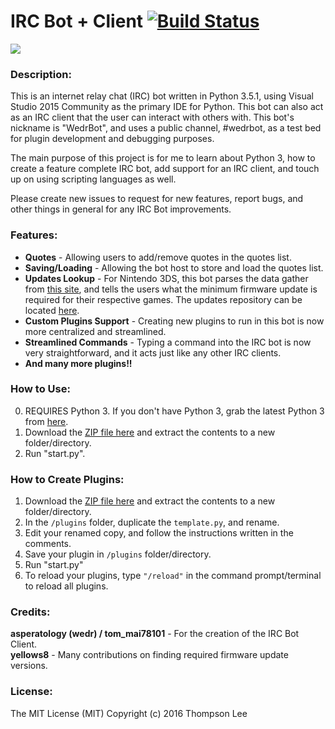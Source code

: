 # IRC Bot + Client  [![Build Status](https://travis-ci.org/tommai78101/IRCBot.svg?branch=master)](https://travis-ci.org/tommai78101/IRCBot)

![](http://i.imgur.com/xmM2oTC.gif)

### Description:

This is an internet relay chat (IRC) bot written in Python 3.5.1, using Visual Studio 2015 Community as the primary IDE for Python. This bot can also act as an IRC client that the user can interact with others with. This bot's nickname is "WedrBot", and uses a public channel, #wedrbot, as a test bed for plugin development and debugging purposes.

The main purpose of this project is for me to learn about Python 3, how to create a feature complete IRC bot, add support for an IRC client, and touch up on using scripting languages as well.

Please create new issues to request for new features, report bugs, and other things in general for any IRC Bot improvements.

### Features:

* **Quotes** - Allowing users to add/remove quotes in the quotes list.   
* **Saving/Loading** - Allowing the bot host to store and load the quotes list.   
* **Updates Lookup** - For Nintendo 3DS, this bot parses the data gather from [this site](https://yls8.mtheall.com/ninupdates/reports.php), and tells the users what the minimum firmware update is required for their respective games. The updates repository can be located [here](https://github.com/yellows8/ninupdates).   
* **Custom Plugins Support** - Creating new plugins to run in this bot is now more centralized and streamlined.    
* **Streamlined Commands** - Typing a command into the IRC bot is now very straightforward, and it acts just like any other IRC clients.   
* **And many more plugins!!**

### How to Use:

0. REQUIRES Python 3. If you don't have Python 3, grab the latest Python 3 from [here](https://www.python.org/downloads/).
1. Download the [ZIP file here](https://github.com/tommai78101/IRCBot/archive/master.zip) and extract the contents to a new folder/directory.
2. Run "start.py".

### How to Create Plugins:

1. Download the [ZIP file here](https://github.com/tommai78101/IRCBot/archive/master.zip) and extract the contents to a new folder/directory.
2. In the `/plugins` folder, duplicate the `template.py`, and rename.
3. Edit your renamed copy, and follow the instructions written in the comments.
4. Save your plugin in `/plugins` folder/directory.
5. Run "start.py"
6. To reload your plugins, type `"/reload"` in the command prompt/terminal to reload all plugins.

### Credits:

**asperatology (wedr) / tom_mai78101** - For the creation of the IRC Bot Client.    
**yellows8** - Many contributions on finding required firmware update versions.

### License:

The MIT License (MIT)
Copyright (c) 2016 Thompson Lee